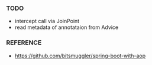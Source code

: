 ### TODO
- intercept call via JoinPoint
- read metadata of annotataion from Advice

### REFERENCE
- https://github.com/bitsmuggler/spring-boot-with-aop